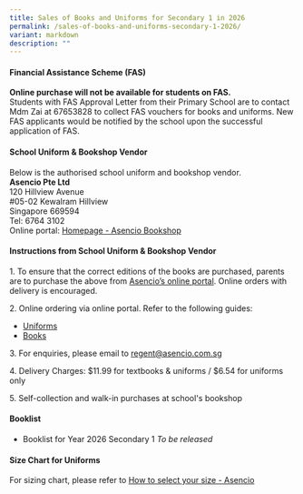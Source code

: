 ```yaml
---
title: Sales of Books and Uniforms for Secondary 1 in 2026
permalink: /sales-of-books-and-uniforms-secondary-1-2026/
variant: markdown
description: ""
---
```

#### Financial Assistance Scheme (FAS)  
**Online purchase will not be available for students on FAS.**  
Students with FAS Approval Letter from their Primary School are to contact Mdm Zai at 67653828 to collect FAS vouchers for books and uniforms. New FAS applicants would be notified by the school upon the successful application of FAS.

#### School Uniform &amp; Bookshop Vendor
Below is the authorised school uniform and bookshop vendor.  
**Asencio Pte Ltd**  
120 Hillview Avenue  
#05-02 Kewalram Hillview  
Singapore 669594  
Tel: 6764 3102  
Online portal: [Homepage - Asencio Bookshop](https://asenciobookshop.sg/)

#### Instructions from School Uniform &amp; Bookshop Vendor

1\. To ensure that the correct editions of the books are purchased, parents are to purchase the above from [Asencio’s online portal](https://asenciobookshop.sg/). Online orders with delivery is encouraged.

2\. Online ordering via online portal.  Refer to the following guides:

* [Uniforms](/files/uniforms%20online%20guide.pdf)
* [Books](/files/textbooks%20online%20guide.pdf)

3\. For enquiries, please email to [regent@asencio.com.sg](mailto:regent@asencio.com.sg)

4\. Delivery Charges: $11.99 for textbooks & uniforms / $6.54 for uniforms only

5\. Self-collection and walk-in purchases at school's bookshop

#### Booklist
* Booklist for Year 2026 Secondary 1 _To be released_

#### Size Chart for Uniforms
For sizing chart, please refer to [How to select your size - Asencio](https://asenciobookshop.sg/how-to-select-your-size/)